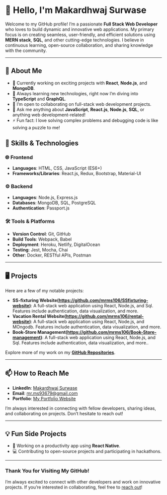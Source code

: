 # 👋 Hello, I'm Makardhwaj Surwase

Welcome to my GitHub profile! I’m a passionate **Full Stack Web Developer** who loves to build dynamic and innovative web applications. My primary focus is on creating seamless, user-friendly, and efficient solutions using **MERN stack**, **SQL**, and other cutting-edge technologies. I believe in continuous learning, open-source collaboration, and sharing knowledge with the community.

---

## 🚀 About Me

- 🔭 Currently working on exciting projects with **React**, **Node.js**, and **MongoDB**.
- 🌱 Always learning new technologies, right now I’m diving into **TypeScript** and **GraphQL**.
- 👯 I’m open to collaborating on full-stack web development projects.
- 💬 Ask me anything about **JavaScript**, **React.js**, **Node.js**, **SQL**, or anything web development-related!
- ⚡ Fun fact: I love solving complex problems and debugging code is like solving a puzzle to me!
  
## 💼 Skills & Technologies

### 🌐 Frontend
- **Languages**: HTML, CSS, JavaScript (ES6+)
- **Frameworks/Libraries**: React.js, Redux, Bootstrap, Material-UI

### ⚙️ Backend
- **Languages**: Node.js, Express.js
- **Databases**: MongoDB, SQL, PostgreSQL
- **Authentication**: Passport.js

### 🛠️ Tools & Platforms
- **Version Control**: Git, GitHub
- **Build Tools**: Webpack, Babel
- **Deployment**: Heroku, Netlify, DigitalOcean
- **Testing**: Jest, Mocha, Chai
- **Other**: Docker, RESTful APIs, Postman

---



## 🖥️ Projects

Here are a few of my notable projects:

- **SS-fixturing Website(https://github.com/mrms106/SSfixturing-website)**: A full-stack web application using React, Node.js, and Sql. Features include authentication, data visualization, and more.
- **Vacation Rental Website(https://github.com/mrms106/rental-website)**: A full-stack web application using React, Node.js, and MOngodb. Features include authentication, data visualization, and more.
- **Book-Store Management(https://github.com/mrms106/Book-Store-management)**: A full-stack web application using React, Node.js, and Sql. Features include authentication, data visualization, and more..

Explore more of my work on my **[GitHub Repositories](https://github.com/mrms106?tab=repositories)**.

---

## 📫 How to Reach Me

- **LinkedIn**: [Makardhwaj Surwase](https://in.linkedin.com/in/makardhwaj-surwase-0a34b827b)
- **Email**: mr.ms93679@gmail.com
- **Portfolio**: [My Portfolio Website](https://makardhwaj.rf.gd/about)

I’m always interested in connecting with fellow developers, sharing ideas, and collaborating on projects. Don’t hesitate to reach out!

---



## 💡 Fun Side Projects

- 🚀 Working on a productivity app using **React Native**.
- 💻 Contributing to open-source projects and participating in hackathons.


  
---

### Thank You for Visiting My GitHub!

I’m always excited to connect with other developers and work on innovative projects. If you’re interested in collaborating, feel free to [reach out](https://makardhwaj.rf.gd/contactme)!

